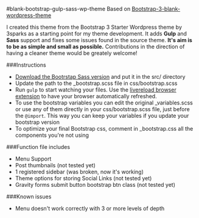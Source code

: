 #blank-bootstrap-gulp-sass-wp-theme
Based on
[Bootstrap-3-blank-wordpress-theme](https://github.com/sebastienb/Bootstrap-3-blank-wordpress-theme)

I created this theme from the Bootstrap 3 Starter Wordpress theme by 3sparks as a starting point for my theme development. It adds **Gulp** and **Sass** support and fixes some issues found in the source theme. **It's aim is to be as simple and small as possible.** Contributions in the direction of having a cleaner theme would be greately welcome!


###Instructions
* [Download the Bootrstap Sass version](http://getbootstrap.com/getting-started/#download) and put it in the src/ directory
* Update the path to the _bootstrap.scss file in css/bootstrap.scss
* Run `gulp` to start watching your files. Use the [livereload browser extension](http://livereload.com/extensions/) to have your browser automatically refreshed.
* To use the bootstrap variables you can edit the original _variables.scss or use any of them directly in your css/bootstrap.scss file, just before the `@import`. This way you can keep your variables if you update your bootstrap version
* To optimize your final Bootstrap css, comment in _bootstrap.css all the components you're not using


###Function file includes
* Menu Support
* Post thumbnails (not tested yet)
* 1 registered sidebar (was broken, now it's working)
* Theme options for storing Social Links (not tested yet)
* Gravity forms submit button bootstrap btn class (not tested yet)

###Known issues
* Menu doesn't work correctly with 3 or more levels of depth